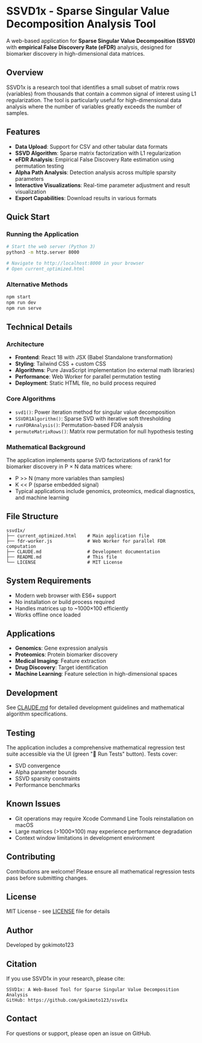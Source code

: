 # SSVD1x - Sparse Singular Value Decomposition Analysis Tool

A web-based application for **Sparse Singular Value Decomposition (SSVD)** with **empirical False Discovery Rate (eFDR)** analysis, designed for biomarker discovery in high-dimensional data matrices.

## Overview

SSVD1x is a research tool that identifies a small subset of matrix rows (variables) from thousands that contain a common signal of interest using L1 regularization. The tool is particularly useful for high-dimensional data analysis where the number of variables greatly exceeds the number of samples.

## Features

- **Data Upload**: Support for CSV and other tabular data formats
- **SSVD Algorithm**: Sparse matrix factorization with L1 regularization
- **eFDR Analysis**: Empirical False Discovery Rate estimation using permutation testing
- **Alpha Path Analysis**: Detection analysis across multiple sparsity parameters
- **Interactive Visualizations**: Real-time parameter adjustment and result visualization
- **Export Capabilities**: Download results in various formats

## Quick Start

### Running the Application

```bash
# Start the web server (Python 3)
python3 -m http.server 8000

# Navigate to http://localhost:8000 in your browser
# Open current_optimized.html
```

### Alternative Methods
```bash
npm start
npm run dev
npm run serve
```

## Technical Details

### Architecture
- **Frontend**: React 18 with JSX (Babel Standalone transformation)
- **Styling**: Tailwind CSS + custom CSS
- **Algorithms**: Pure JavaScript implementation (no external math libraries)
- **Performance**: Web Worker for parallel permutation testing
- **Deployment**: Static HTML file, no build process required

### Core Algorithms
- `svd1()`: Power iteration method for singular value decomposition
- `SSVDR1Algorithm()`: Sparse SVD with iterative soft thresholding
- `runFDRAnalysis()`: Permutation-based FDR analysis
- `permuteMatrixRows()`: Matrix row permutation for null hypothesis testing

### Mathematical Background
The application implements sparse SVD factorizations of rank1 for biomarker discovery in P × N data matrices where:
- P >> N (many more variables than samples)
- K << P (sparse embedded signal)
- Typical applications include genomics, proteomics, medical diagnostics, and machine learning

## File Structure

```
ssvd1x/
├── current_optimized.html    # Main application file
├── fdr-worker.js             # Web Worker for parallel FDR computation
├── CLAUDE.md                 # Development documentation
├── README.md                 # This file
└── LICENSE                   # MIT License
```

## System Requirements

- Modern web browser with ES6+ support
- No installation or build process required
- Handles matrices up to ~1000×100 efficiently
- Works offline once loaded

## Applications

- **Genomics**: Gene expression analysis
- **Proteomics**: Protein biomarker discovery
- **Medical Imaging**: Feature extraction
- **Drug Discovery**: Target identification
- **Machine Learning**: Feature selection in high-dimensional spaces

## Development

See [CLAUDE.md](CLAUDE.md) for detailed development guidelines and mathematical algorithm specifications.

## Testing

The application includes a comprehensive mathematical regression test suite accessible via the UI (green "🧪 Run Tests" button). Tests cover:
- SVD convergence
- Alpha parameter bounds
- SSVD sparsity constraints
- Performance benchmarks

## Known Issues

- Git operations may require Xcode Command Line Tools reinstallation on macOS
- Large matrices (>1000×100) may experience performance degradation
- Context window limitations in development environment

## Contributing

Contributions are welcome! Please ensure all mathematical regression tests pass before submitting changes.

## License

MIT License - see [LICENSE](LICENSE) file for details

## Author

Developed by gokimoto123

## Citation

If you use SSVD1x in your research, please cite:
```
SSVD1x: A Web-Based Tool for Sparse Singular Value Decomposition Analysis
GitHub: https://github.com/gokimoto123/ssvd1x
```

## Contact

For questions or support, please open an issue on GitHub.
